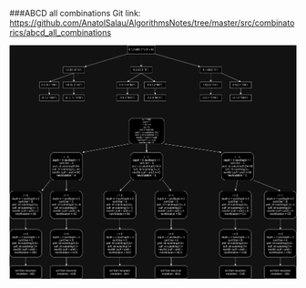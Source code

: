 ###ABCD all combinations
Git link:   
https://github.com/AnatolSalau/AlgorithmsNotes/tree/master/src/combinatorics/abcd_all_combinations

![](ABCAllCombinationsThree.drawio.png)
